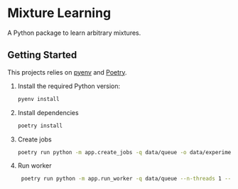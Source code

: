# Mixture Learning

A Python package to learn arbitrary mixtures.

## Getting Started

This projects relies on [pyenv](https://github.com/pyenv/pyenv) and [Poetry](https://python-poetry.org/docs/).

1. Install the required Python version:

   ```bash
   pyenv install
   ```

2. Install dependencies

   ```bash
   poetry install
   ```

3. Create jobs

   ```bash
   poetry run python -m app.create_jobs -q data/queue -o data/experiments -t rwe -n n_dim -r 1
   ```

4. Run worker

   ```bash
    poetry run python -m app.run_worker -q data/queue --n-threads 1 --max-active 1 
   ```
